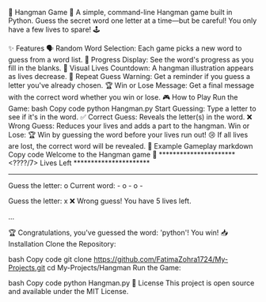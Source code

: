 🎉 Hangman Game 🎉
A simple, command-line Hangman game built in Python. Guess the secret word one letter at a time—but be careful! You only have a few lives to spare! 🕹️

✨ Features
🗣️ Random Word Selection: Each game picks a new word to guess from a word list.
📖 Progress Display: See the word's progress as you fill in the blanks.
🎨 Visual Lives Countdown: A hangman illustration appears as lives decrease.
🛑 Repeat Guess Warning: Get a reminder if you guess a letter you've already chosen.
🏆 Win or Lose Message: Get a final message with the correct word whether you win or lose.
🎮 How to Play
Run the Game:
bash
Copy code
python Hangman.py
Start Guessing:
Type a letter to see if it's in the word.
✅ Correct Guess: Reveals the letter(s) in the word.
❌ Wrong Guess: Reduces your lives and adds a part to the hangman.
Win or Lose:
🏆 Win by guessing the word before your lives run out!
😢 If all lives are lost, the correct word will be revealed.
👾 Example Gameplay
markdown
Copy code
Welcome to the Hangman game 🎉
**********************<????/7> Lives Left **********************

- - - - -

Guess the letter: o
Current word: - o - o -

Guess the letter: x
❌ Wrong guess! You have 5 lives left.
<Hangman Stage Visual>

...

🏆 Congratulations, you've guessed the word: 'python'! You win!
📥 Installation
Clone the Repository:

bash
Copy code
git clone https://github.com/FatimaZohra1724/My-Projects.git
cd My-Projects/Hangman
Run the Game:

bash
Copy code
python Hangman.py
📜 License
This project is open source and available under the MIT License.

